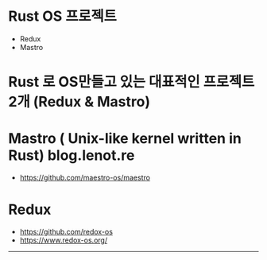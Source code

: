 # Rust OS 프로젝트
  - Redux
  - Mastro

# Rust 로 OS만들고 있는 대표적인 프로젝트 2개 (Redux & Mastro)

# Mastro ( Unix-like kernel written in Rust) blog.lenot.re 
- https://github.com/maestro-os/maestro

# Redux
- https://github.com/redox-os
- https://www.redox-os.org/

<hr />
